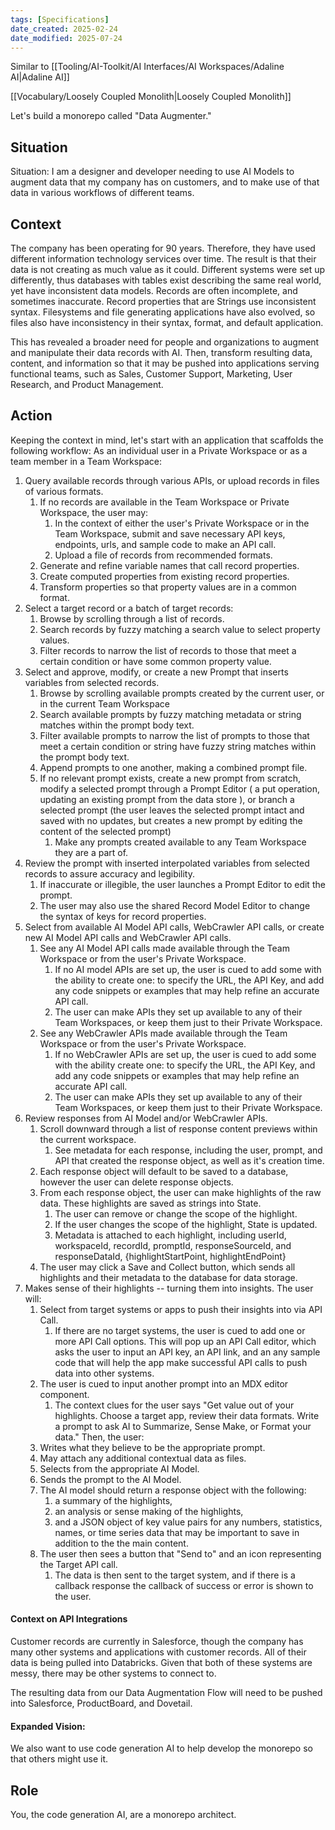 ```yaml
---
tags: [Specifications]
date_created: 2025-02-24
date_modified: 2025-07-24
---
```

Similar to [[Tooling/AI-Toolkit/AI Interfaces/AI Workspaces/Adaline AI|Adaline AI]]

[[Vocabulary/Loosely Coupled Monolith|Loosely Coupled Monolith]]


Let's build a monorepo called "Data Augmenter."

## Situation
Situation: I am a designer and developer needing to use AI Models to augment data that my company has on customers, and to make use of that data in various workflows of different teams. 

## Context
The company has been operating for 90 years. Therefore, they have used different information technology services over time. The result is that their data is not creating as much value as it could. Different systems were set up differently, thus databases with tables exist describing the same real world, yet have inconsistent data models. Records are often incomplete, and sometimes inaccurate. Record properties that are Strings use inconsistent syntax. Filesystems and file generating applications have also evolved, so files also have inconsistency in their syntax, format, and default application.

This has revealed a broader need for people and organizations to augment and manipulate their data records with AI. Then, transform resulting data, content, and information so that it may be pushed into applications serving functional teams, such as Sales, Customer Support, Marketing, User Research, and Product Management. 

## Action
Keeping the context in mind, let's start with an application that scaffolds the following workflow:
As an individual user in a Private Workspace or as a team member in a Team Workspace:
1. Query available records through various APIs, or upload records in files of various formats. 
	1. If no records are available in the Team Workspace or Private Workspace, the user may:
		1. In the context of either the user's Private Workspace or in the Team Workspace, submit and save necessary API keys, endpoints, urls, and sample code to make an API call.
		2. Upload a file of records from recommended formats. 
	2. Generate and refine variable names that call record properties.
	3. Create computed properties from existing record properties.
	4. Transform properties so that property values are in a common format. 
2. Select a target record or a batch of target records:
	1. Browse by scrolling through a list of records.
	2. Search records by fuzzy matching a search value to select property values.
	3. Filter records to narrow the list of records to those that meet a certain condition or have some common property value. 
3. Select and approve, modify, or create a new Prompt that inserts variables from selected records.
	1. Browse by scrolling available prompts created by the current user, or in the current Team Workspace
	2. Search available prompts by fuzzy matching metadata or string matches within the prompt body text.
	3. Filter available prompts to narrow the list of prompts to those that meet a certain condition or string have fuzzy string matches within the prompt body text.
	4. Append prompts to one another, making a combined prompt file. 
	5. If no relevant prompt exists, create a new prompt from scratch, modify a selected prompt through a Prompt Editor ( a put operation, updating an existing prompt from the data store ), or branch a selected prompt (the user leaves the selected prompt intact and saved with no updates, but creates a new prompt by editing the content of the selected prompt)
		1. Make any prompts created available to any Team Workspace they are a part of. 
4. Review the prompt with inserted interpolated variables from selected records to assure accuracy and legibility. 
	1. If inaccurate or illegible, the user launches a Prompt Editor to edit the prompt. 
	2. The user may also use the shared Record Model Editor to change the syntax of keys for record properties. 
5. Select from available AI Model API calls, WebCrawler API calls, or create new AI Model API calls and WebCrawler API calls.
	1. See any AI Model API calls made available through the Team Workspace or from the user's Private Workspace. 
		1. If no AI model APIs are set up, the user is cued to add some with the ability to create one: to specify the URL, the API Key, and add any code snippets or examples that may help refine an accurate API call.
		2. The user can make APIs they set up available to any of their Team Workspaces, or keep them just to their Private Workspace.
	2. See any WebCrawler APIs made available through the Team Workspace or from the user's Private Workspace. 
		1. If no WebCrawler APIs are set up, the user is cued to add some with the ability create one: to specify the URL, the API Key, and add any code snippets or examples that may help refine an accurate API call.
		2. The user can make APIs they set up available to any of their Team Workspaces, or keep them just to their Private Workspace.
6. Review responses from AI Model and/or WebCrawler APIs.
	1. Scroll downward through a list of response content previews within the current workspace.
		1. See metadata for each response, including the user, prompt, and API that created the response object, as well as it's creation time. 
	2. Each response object will default to be saved to a database, however the user can delete response objects. 
	3. From each response object, the user can make highlights of the raw data. These highlights are saved as strings into State.
		1. The user can remove or change the scope of the highlight. 
		2. If the user changes the scope of the highlight, State is updated.
		3. Metadata is attached to each highlight, including userId, workspaceId, recordId, promptId, responseSourceId, and responseDataId, {highlightStartPoint, highlightEndPoint}
	4. The user may click a Save and Collect button, which sends all highlights and their metadata to the database for data storage. 
7. Makes sense of their highlights -- turning them into insights. The user will: 
	1. Select from target systems or apps to push their insights into via API Call.  
		1. If there are no target systems, the user is cued to add one or more API Call options.  This will pop up an API Call editor, which asks the user to input an API key, an API link, and an any sample code that will help the app make successful API calls to push data into other systems. 
	2. The user is cued to input another prompt into an MDX editor component. 
		1. The context clues for the user says "Get value out of your highlights. Choose a target app, review their data formats. Write a prompt to ask AI to Summarize, Sense Make, or Format your data." Then, the user:
	3. Writes what they believe to be the appropriate prompt. 
	4. May attach any additional contextual data as files.
	5. Selects from the appropriate AI Model. 
	6. Sends the prompt to the AI Model.  
	7. The AI model should return a response object with the following: 
		1. a summary of the highlights, 
		2. an analysis or sense making of the highlights, 
		3. and a JSON object of key value pairs for any numbers, statistics, names, or time series data that may be important to save in addition to the the main content. 
	8. The user then sees a button that "Send to" and an icon representing the Target API call. 
		1. The data is then sent to the target system, and if there is a callback response the callback of success or error is shown to the user.  


#### Context on API Integrations
Customer records are currently in Salesforce, though the company has many other systems and applications with customer records. All of their data is being pulled into Databricks. Given that both of these systems are messy, there may be other systems to connect to. 

The resulting data from our Data Augmentation Flow will need to be pushed into Salesforce, ProductBoard, and Dovetail.  

#### Expanded Vision: 

We also want to use code generation AI to help develop the monorepo so that others might use it.  

## Role
You, the code generation AI, are a monorepo architect. 



